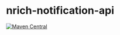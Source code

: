 # nrich-notification-api

[![Maven Central](https://maven-badges.herokuapp.com/maven-central/net.croz.nrich/nrich-notification-api/badge.svg?color=blue)](https://maven-badges.herokuapp.com/maven-central/net.croz.nrich/nrich-notification-api)
